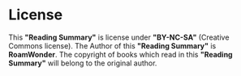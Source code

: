 # License
This **"Reading Summary"** is license under **"BY-NC-SA"** (Creative Commons license).
The Author of this **"Reading Summary"** is **RoamWonder**.
The copyright of books which read in this **"Reading Summary"** will belong to the original author.
